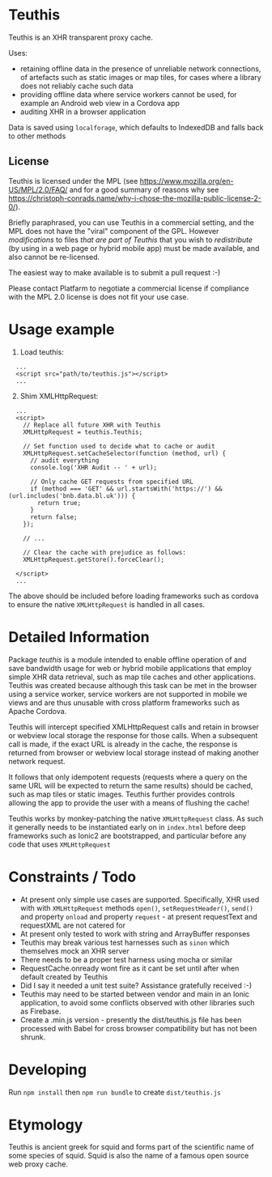 # Teuthis

Teuthis is an XHR transparent proxy cache.

Uses:
- retaining offline data in the presence of unreliable network connections, of artefacts such as static images or map tiles, for cases
  where a library does not reliably cache such data
- providing offline data where service workers cannot be used, for example an Android web view in a Cordova app
- auditing XHR in a browser application

Data is saved using `localforage`, which defaults to IndexedDB and falls back to other methods

## License

Teuthis is licensed under the MPL (see https://www.mozilla.org/en-US/MPL/2.0/FAQ/ and for a good summary of reasons why see https://christoph-conrads.name/why-i-chose-the-mozilla-public-license-2-0/).

Briefly paraphrased, you can use Teuthis in a commercial setting, and the MPL does not have the "viral" component of the GPL. However _modifications_ to files _that are part of Teuthis_ that you wish to _redistribute_ (by using in a web page or hybrid mobile app) must be made available, and also cannot be re-licensed.

The easiest way to make available is to submit a pull request :-)

Please contact Platfarm to negotiate a commercial license if compliance with the MPL 2.0 license is does not fit your use case.

# Usage example

1. Load teuthis:
```
  ...
  <script src="path/to/teuthis.js"></script>
  ...
```
2. Shim XMLHttpRequest:

```
  ...
  <script>
    // Replace all future XHR with Teuthis
    XMLHttpRequest = teuthis.Teuthis;

    // Set function used to decide what to cache or audit
    XMLHttpRequest.setCacheSelector(function (method, url) {
      // audit everything
      console.log('XHR Audit -- ' + url);

      // Only cache GET requests from specified URL
      if (method === 'GET' && url.startsWith('https://') && (url.includes('bnb.data.bl.uk'))) {
        return true;
      }
      return false;
    });

    // ...

    // Clear the cache with prejudice as follows:
    XMLHttpRequest.getStore().forceClear();

  </script>
  ...
```

The above should be included before loading frameworks such as cordova to ensure the native `XMLHttpRequest` is handled in all cases.

# Detailed Information

Package *teuthis* is a module intended to enable offline operation of and save bandwidth usage for web or hybrid mobile applications that employ simple XHR data retrieval, such as map tile caches and other applications. Teuthis was created because although this task can be met in the browser using a service worker, service workers are not supported in mobile we views and are thus unusable with cross platform frameworks such as Apache Cordova.

Teuthis will intercept specified XMLHttpRequest calls and retain in browser or webview local storage the response for those calls. When a subsequent call is made, if the exact URL is already in the cache, the response is returned from browser or webview local storage instead of making another network request.

It follows that only idempotent requests (requests where a query on the same URL will be expected to return the same results) should be cached, such as map tiles or static images. Teuthis further provides controls allowing the app to provide the user with a means of flushing the cache!

Teuthis works by monkey-patching the native `XMLHttpRequest` class. As such it generally needs to be instantiated early on in `index.html` before deep frameworks such as Ionic2 are bootstrapped, and particular before any code that uses `XMLHttpRequest`

# Constraints / Todo

* At present only simple use cases are supported. Specifically, XHR used with with `XMLHttpRequest` methods `open()`, `setRequestHeader()`, `send()` and property `onload` and property `request` - at present requestText and requestXML are not catered for
* At present only tested to work with string and ArrayBuffer responses
* Teuthis may break various test harnesses such as `sinon` which themselves mock an XHR server
* There needs to be a proper test harness using mocha or similar
* RequestCache.onready wont fire as it cant be set until after when default created by Teuthis
* Did I say it needed a unit test suite? Assistance gratefully received :-)
* Teuthis may need to be started between vendor and main in an Ionic application, to avoid some conflicts observed with other libraries such as Firebase.
* Create a .min.js version - presently the dist/teuthis.js file has been processed with Babel for cross browser compatibility but has not been shrunk.

# Developing

Run `npm install` then `npm run bundle` to create `dist/teuthis.js`

# Etymology

Teuthis is ancient greek for squid and forms part of the scientific name of some species of squid. Squid is also the name of a famous open source web proxy cache.